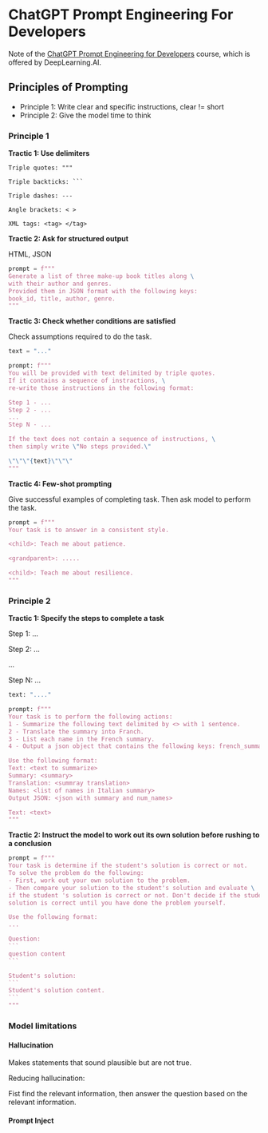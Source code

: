# ChatGPT Prompt Engineering For Developers



Note of the [ChatGPT Prompt Engineering for Developers](https://learn.deeplearning.ai/chatgpt-prompt-eng/lesson/1/introduction) course, which is offered by DeepLearning.AI.



## Principles of Prompting

- Principle 1: Write clear and specific instructions, clear != short
- Principle 2: Give the model time to think



### Principle 1

**Tractic 1: Use delimiters** 

```
Triple quotes: """

Triple backticks: ```

Triple dashes: ---

Angle brackets: < >

XML tags: <tag> </tag>
```



**Tractic 2: Ask for structured output**

HTML, JSON

```python
prompt = f"""
Generate a list of three make-up book titles along \
with their author and genres.
Provided them in JSON format with the following keys:
book_id, title, author, genre.
"""
```



**Tractic 3: Check whether conditions are satisfied** 

Check assumptions required to do the task.

```python
text = "..."

prompt: f"""
You will be provided with text delimited by triple quotes.
If it contains a sequence of instractions, \
re-write those instructions in the following format:

Step 1 - ...
Step 2 - ...
...
Step N - ...

If the text does not contain a sequence of instructions, \
then simply write \"No steps provided.\"

\"\"\"{text}\"\"\"
"""
```



**Tractic 4:   Few-shot prompting**

Give successful examples of completing task. Then ask model to perform the task.

```python
prompt = f"""
Your task is to answer in a consistent style.

<child>: Teach me about patience.

<grandparent>: .....

<child>: Teach me about resilience.
"""
```



### Principle 2

**Tractic 1:  Specify the steps to complete a task**

Step 1: ...

Step 2: ...

 ...

Step N: ...

```python
text: "...."

prompt: f"""
Your task is to perform the following actions:
1 - Summarize the following text delimited by <> with 1 sentence.
2 - Translate the summary into Franch.
3 - List each name in the French summary.
4 - Output a json object that contains the following keys: french_summary, num_names.

Use the following format:
Text: <text to summarize>
Summary: <summary>
Translation: <summray translation>
Names: <list of names in Italian summary>
Output JSON: <json with summary and num_names>

Text: <text>
"""
```



**Tractic 2: Instruct the model to work out its own solution before rushing to a conclusion**

````python
prompt = f"""
Your task is determine if the student's solution is correct or not.
To solve the problem do the following:
- First, work out your own solution to the problem.
- Then compare your solution to the student's solution and evaluate \
if the student 's solution is correct or not. Don't decide if the student's \
solution is correct until you have done the problem yourself.

Use the following format:
...

Question:
```
question content
```

Student's solution:
```
Student's solution content.
```
"""
````



### Model limitations

#### Hallucination

Makes statements that sound plausible but are not true.

Reducing hallucination:

Fist find the relevant information, then answer the question based on the relevant information.



#### Prompt Inject
